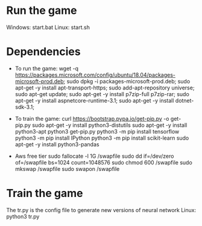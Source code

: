 # Run the game

Windows: start.bat
Linux: start.sh

# Dependencies

+ To run the game:
wget -q https://packages.microsoft.com/config/ubuntu/18.04/packages-microsoft-prod.deb;
sudo dpkg -i packages-microsoft-prod.deb;
sudo apt-get -y install apt-transport-https;
sudo add-apt-repository universe;
sudo apt-get update;
sudo apt-get -y install p7zip-full p7zip-rar;
sudo apt-get -y install aspnetcore-runtime-3.1;
sudo apt-get -y install dotnet-sdk-3.1;


+ To train the game:
curl https://bootstrap.pypa.io/get-pip.py -o get-pip.py
sudo apt-get -y install python3-distutils
sudo apt-get -y install python3-apt
python3 get-pip.py
python3 -m pip install tensorflow
python3 -m pip install IPython
python3 -m pip install scikit-learn
sudo apt-get -y install python3-pandas


+ Aws free tier
sudo fallocate -l 1G /swapfile
sudo dd if=/dev/zero of=/swapfile bs=1024 count=1048576
sudo chmod 600 /swapfile
sudo mkswap /swapfile
sudo swapon /swapfile

# Train the game

The tr.py is the config file to generate new versions of neural network
Linux: python3 tr.py